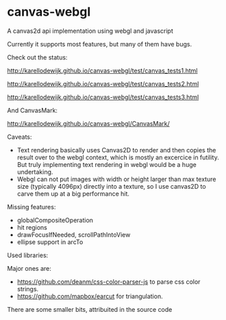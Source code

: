 # canvas-webgl
A canvas2d api implementation using webgl and javascript

Currently it supports most features, but many of them have bugs. 

Check out the status:

http://karellodewijk.github.io/canvas-webgl/test/canvas_tests1.html

http://karellodewijk.github.io/canvas-webgl/test/canvas_tests2.html

http://karellodewijk.github.io/canvas-webgl/test/canvas_tests3.html

And CanvasMark:

http://karellodewijk.github.io/canvas-webgl/CanvasMark/

Caveats:

- Text rendering basically uses Canvas2D to render and then copies the result over to the webgl context, which is mostly an excercice in futility. But truly implementing text rendering in webgl would be a huge undertaking.
- Webgl can not put images with width or height larger than max texture size (typically 4096px) directly into a texture, so I use canvas2D to carve them up at a big performance hit.

Missing features:

- globalCompositeOperation
- hit regions
- drawFocusIfNeeded, scrollPathIntoView
- ellipse support in arcTo

Used libraries:

Major ones are:
- https://github.com/deanm/css-color-parser-js to parse css color strings. 
- https://github.com/mapbox/earcut for triangulation.

There are some smaller bits, attribuited in the source code
